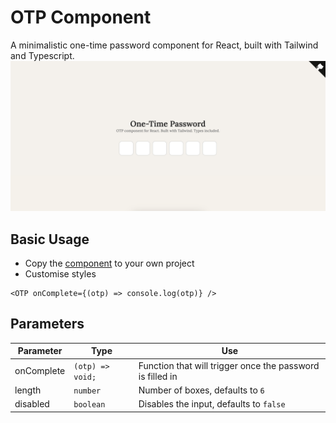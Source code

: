 # OTP Component
A minimalistic one-time password component for React, built with Tailwind and Typescript.
![Alt text](./assets/image.png)

## Basic Usage
- Copy the [component](./demo/src/components/OTP.tsx) to your own project
- Customise styles

```tsx
<OTP onComplete={(otp) => console.log(otp)} />

```

## Parameters
| Parameter  | Type             | Use                                                       |
|------------|------------------|-----------------------------------------------------------|
| onComplete | `(otp) => void;` | Function that will trigger once the password is filled in |
| length     | `number`         | Number of boxes, defaults to `6`                          |
| disabled   | `boolean`        | Disables the input, defaults to `false`                   |